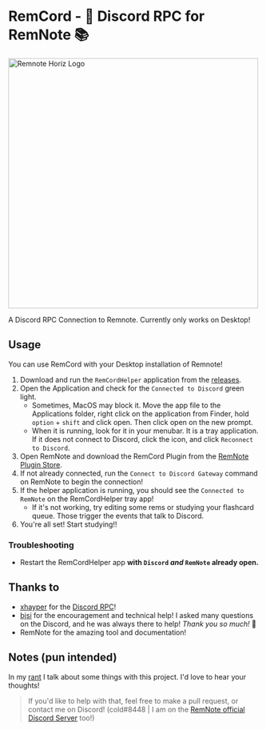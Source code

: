 # RemCord - 💬 Discord RPC for RemNote 📚

<img src=".github/assets/rn-hz-logo.svg" alt="Remnote Horiz Logo" width="500">

A Discord RPC Connection to Remnote. Currently only works on Desktop!

## Usage

You can use RemCord with your Desktop installation of Remnote!

 <!-- Simply open Discord and run the `Connect to Discord Gateway` command on RemNote to begin the connection!
As you traverse RemNote, the extension will be automatically updating your presence. -->

1. Download and run the `RemCordHelper` application from the [releases](https://github.com/coldenate/RemCordHelper/releases).
2. Open the Application and check for the `Connected to Discord` green light.
    - Sometimes, MacOS may block it. Move the app file to the Applications folder, right click on the application from Finder, hold `option` + `shift` and click open. Then click open on the new prompt. 
    - When it is running, look for it in your menubar. It is a tray application. If it does not connect to Discord, click the icon, and click `Reconnect to Discord`. 
3. Open RemNote and download the RemCord Plugin from the [RemNote Plugin Store](https://remnote.com/plugins/remcord).
4. If not already connected, run the `Connect to Discord Gateway` command on RemNote to begin the connection!
5. If the helper application is running, you should see the `Connected to RemNote` on the RemCordHelper tray app!
    - If it's not working, try editing some rems or studying your flashcard queue. Those trigger the events that talk to Discord.
6. You're all set! Start studying!!

### Troubleshooting

- Restart the RemCordHelper app **with `Discord` *and* `RemNote` already open.**

## Thanks to

- [xhayper](https://github.com/xhayper) for the [Discord RPC](https://github.com/xhayper/discord-rpc)!
- [bjsi](https://github.com/bjsi) for the encouragement and technical help! I asked many questions on the Discord, and he was always there to help! *Thank you so much!* 🙏
- RemNote for the amazing tool and documentation!

## Notes (pun intended)

In my [rant](./rant.md) I talk about some things with this project. I'd love to hear your thoughts!

> If you'd like to help with that, feel free to make a pull request, or contact me on Discord! (cold#8448 | I am on the [RemNote official Discord Server](https://discord.gg/t5MCBFnWEe) too!)
